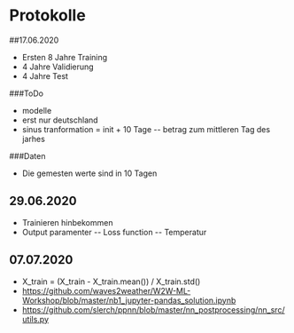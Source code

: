 # Protokolle


##17.06.2020
- Ersten 8 Jahre Training
- 4 Jahre Validierung
- 4 Jahre Test

###ToDo
- modelle
- erst nur deutschland
- sinus tranformation = init + 10 Tage
-- betrag zum mittleren Tag des jarhes

###Daten
- Die gemesten werte sind in 10 Tagen

## 29.06.2020
- Trainieren hinbekommen
- Output paramenter
-- Loss function
-- Temperatur

## 07.07.2020
- X_train = (X_train - X_train.mean()) / X_train.std()
- https://github.com/waves2weather/W2W-ML-Workshop/blob/master/nb1_jupyter-pandas_solution.ipynb
- https://github.com/slerch/ppnn/blob/master/nn_postprocessing/nn_src/utils.py